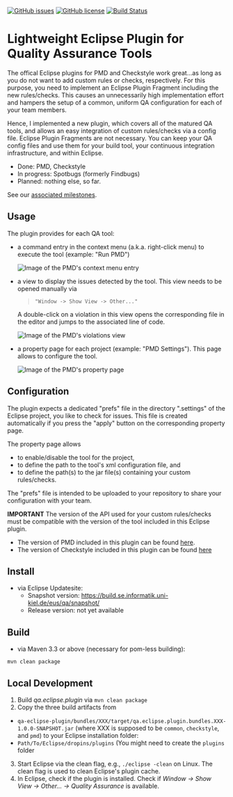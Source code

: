 [![GitHub issues](https://img.shields.io/github/issues/ChristianWulf/qa-eclipse-plugin.svg)](https://github.com/ChristianWulf/qa-eclipse-plugin/issues)
[![GitHub license](https://img.shields.io/github/license/ChristianWulf/qa-eclipse-plugin.svg)](https://github.com/ChristianWulf/qa-eclipse-plugin/blob/master/LICENSE)
[![Build Status](http://build.se.informatik.uni-kiel.de/jenkins/buildStatus/icon?job=qa-eclipse-plugin-pipeline%2Fmaster)](http://build.se.informatik.uni-kiel.de/jenkins/job/qa-eclipse-plugin-pipeline/)

# Lightweight Eclipse Plugin for Quality Assurance Tools
The offical Eclipse plugins for PMD and Checkstyle work great...as long as you do not want to add custom rules or checks, respectively. For this purpose, you need to implement an Eclipse Plugin Fragment including the new rules/checks. This causes an unnecessarily high implementation effort and hampers the setup of a common, uniform QA configuration for each of your team members. 

Hence, I implemented a new plugin, which covers all of the matured QA tools, and allows an easy integration of custom rules/checks via a config file. Eclipse Plugin Fragments are not necessary. You can keep your QA config files and use them for your build tool, your continuous integration infrastructure, and within Eclipse.

- Done: PMD, Checkstyle
- In progress: Spotbugs (formerly Findbugs) 
- Planned: nothing else, so far.

 See our [associated milestones](https://github.com/ChristianWulf/qa-eclipse-plugin/milestones).

## Usage
The plugin provides for each QA tool:
- a command entry in the context menu (a.k.a. right-click menu) to execute the tool (example: "Run PMD")
  
  ![Image of the PMD's context menu entry](bundles/pmd/screenshots/pmd_context_menu.png)
- a view to display the issues detected by the tool. This view needs to be opened manually via 
  > ``"Window -> Show View -> Other..."``
  
  A double-click on a violation in this view opens the corresponding file in the editor and jumps to the associated line of code.
  
  ![Image of the PMD's violations view](bundles/pmd/screenshots/pmd_violations_view.png)
- a property page for each project (example: "PMD Settings"). This page allows to configure the tool.
  
  ![Image of the PMD's property page](bundles/pmd/screenshots/pmd_property_page.PNG)

## Configuration
The plugin expects a dedicated "prefs" file in the directory ".settings" of the Eclipse project, you like to check for issues. This file is created automatically if you press the "apply" button on the corresponding property page.

The property page allows
- to enable/disable the tool for the project, 
- to define the path to the tool's xml configuration file, and
- to define the path(s) to the jar file(s) containing your custom rules/checks. 

The "prefs" file is intended to be uploaded to your repository to share your configuration with your team.

**IMPORTANT** The version of the API used for your custom rules/checks must be compatible with the version of the tool included in this Eclipse plugin.
- The version of PMD included in this plugin can be found [here](bundles/pmd/lib).
- The version of Checkstyle included in this plugin can be found [here](bundles/checkstyle/lib)

## Install
- via Eclipse Updatesite:
  - Snapshot version: https://build.se.informatik.uni-kiel.de/eus/qa/snapshot/
  - Release version: not yet available

## Build
- via Maven 3.3 or above (necessary for pom-less building):
```
mvn clean package
```

## Local Development
1. Build *qa.eclipse.plugin* via `mvn clean package`
2. Copy the three build artifacts from
- `qa-eclipse-plugin/bundles/XXX/target/qa.eclipse.plugin.bundles.XXX-1.0.0-SNAPSHOT.jar` (where XXX is supposed to be `common`, `checkstyle`, and `pmd`) to your Eclipse installation folder:      
- `Path/To/Eclipse/dropins/plugins` (You might need to create the `plugins` folder
3. Start Eclipse via the clean flag, e.g., `./eclipse -clean` on Linux. The clean flag is used to clean Eclipse's plugin cache.
4. In Eclipse, check if the plugin is installed. Check if *Window -> Show View -> Other... -> Quality Assurance* is available.
